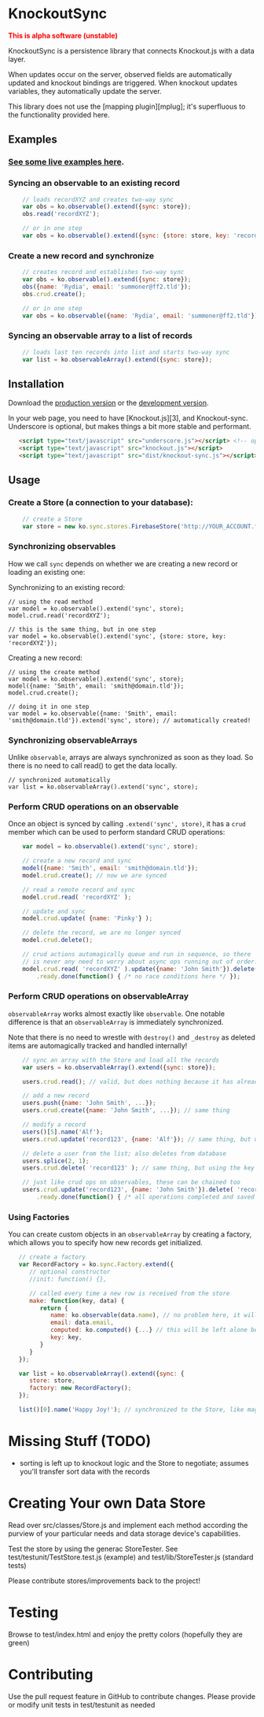 
# KnockoutSync

<span style="color: red">**This is alpha software (unstable)**</span>

KnockoutSync is a persistence library that connects Knockout.js with a data layer.

When updates occur on the server, observed fields are automatically updated and knockout bindings are triggered.
When knockout updates variables, they automatically update the server.

This library does not use the [mapping plugin][mplug]; it's superfluous to the functionality provided here.

## Examples

### <a target="_blank" href="http://zenovations.github.com/knockout-sync">See some live examples here</a>.

### Syncing an observable to an existing record

```javascript
    // loads recordXYZ and creates two-way sync
    var obs = ko.observable().extend({sync: store});
    obs.read('recordXYZ');

    // or in one step
    var obs = ko.observable().extend({sync: {store: store, key: 'recordXYZ'});
```

### Create a new record and synchronize

```javascript
    // creates record and establishes two-way sync
    var obs = ko.observable().extend({sync: store});
    obs({name: 'Rydia', email: 'summoner@ff2.tld'});
    obs.crud.create();

    // or in one step
    var obs = ko.observable({name: 'Rydia', email: 'summoner@ff2.tld'}).extend({sync: store});
```

### Syncing an observable array to a list of records

```javascript
    // loads last ten records into list and starts two-way sync
    var list = ko.observableArray().extend({sync: store});
```

## Installation
Download the [production version][min] or the [development version][max].

[min]: https://raw.github.com/zenovations/knockout-sync/master/dist/knockout-sync.js
[max]: https://raw.github.com/zenovations/knockout-sync/master/dist/knockout-sync.dev.js

In your web page, you need to have [Knockout.js][3], and Knockout-sync. Underscore is optional, but makes
things a bit more stable and performant.

```html
   <script type="text/javascript" src="underscore.js"></script> <!-- optional -->
   <script type="text/javascript" src="knockout.js"></script>
   <script type="text/javascript" src="dist/knockout-sync.js"></script>
```

## Usage

### Create a Store (a connection to your database):

```javascript
    // create a Store
    var store = new ko.sync.stores.FirebaseStore('http://YOUR_ACCOUNT.firebaseio.com/path/to/data');
```

### Synchronizing observables

How we call `sync` depends on whether we are creating a new record or loading an existing one:

Synchronizing to an existing record:

    // using the read method
    var model = ko.observable().extend('sync', store);
    model.crud.read('recordXYZ');

    // this is the same thing, but in one step
    var model = ko.observable().extend('sync', {store: store, key: 'recordXYZ'});

Creating a new record:

    // using the create method
    var model = ko.observable().extend('sync', store);
    model({name: 'Smith', email: 'smith@domain.tld'});
    model.crud.create();

    // doing it in one step
    var model = ko.observable({name: 'Smith', email: 'smith@domain.tld'}).extend('sync', store); // automatically created!

### Synchronizing observableArrays

Unlike `observable`, arrays are always synchronized as soon as they load. So there is no need to call read() to get
 the data locally.

    // synchronized automatically
    var list = ko.observableArray().extend('sync', store);

### Perform CRUD operations on an observable

Once an object is synced by calling `.extend('sync', store)`, it has a `crud` member which can be
used to perform standard CRUD operations:

```javascript
    var model = ko.observable().extend('sync', store);

    // create a new record and sync
    model({name: 'Smith', email: 'smith@domain.tld'});
    model.crud.create(); // now we are synced

    // read a remote record and sync
    model.crud.read( 'recordXYZ' );

    // update and sync
    model.crud.update( {name: 'Pinky'} );

    // delete the record, we are no longer synced
    model.crud.delete();

    // crud actions automagically queue and run in sequence, so there
    // is never any need to worry about async ops running out of order!
    model.crud.read( 'recordXYZ' ).update({name: 'John Smith'}).delete()
        .ready.done(function() { /* no race conditions here */ });
```

### Perform CRUD operations on observableArray

`observableArray` works almost exactly like `observable`. One notable difference is that an `observableArray`
is immediately synchronized.

Note that there is no need to wrestle with `destroy()` and `_destroy` as deleted items are
automagically tracked and handled internally!

```javascript
    // sync an array with the Store and load all the records
    var users = ko.observableArray().extend({sync: store});

    users.crud.read(); // valid, but does nothing because it has already been called

    // add a new record
    users.push({name: 'John Smith', ...});
    users.crud.create({name: 'John Smith', ...}); // same thing

    // modify a record
    users()[5].name('Alf');
    users.crud.update('record123', {name: 'Alf'}); // same thing, but using the key

    // delete a user from the list; also deletes from database
    users.splice(2, 1);
    users.crud.delete( 'record123' ); // same thing, but using the key

    // just like crud ops on observables, these can be chained too
    users.crud.update('record123', {name: 'John Smith'}).delete( 'recordXYZ' ).create( {name: 'Jim Campbell'} )
        .ready.done(function() { /* all operations completed and saved */ });
```

### Using Factories

You can create custom objects in an `observableArray` by creating a factory, which allows you to specify how new
 records get initialized.

```javascript
   // create a factory
   var RecordFactory = ko.sync.Factory.extend({
      // optional constructor
      //init: function() {},

      // called every time a new row is received from the store
      make: function(key, data) {
         return {
            name: ko.observable(data.name), // no problem here, it will get updated as you would hope
            email: data.email,
            computed: ko.computed() {...} // this will be left alone because it's not part of the store's fields
            key: key,
         }
      }
   });

   var list = ko.observableArray().extend({sync: {
      store: store,
      factory: new RecordFactory();
   });

   list()[0].name('Happy Joy!'); // synchronized to the Store, like magic!
```

# Missing Stuff (TODO)

 - sorting is left up to knockout logic and the Store to negotiate; assumes you'll transfer sort data with the records

# Creating Your own Data Store

Read over src/classes/Store.js and implement each method according the purview of your particular needs and data storage device's capabilities.

Test the store by using the generac StoreTester. See test/testunit/TestStore.test.js (example) and test/lib/StoreTester.js (standard tests)

Please contribute stores/improvements back to the project!

# Testing

Browse to test/index.html and enjoy the pretty colors (hopefully they are green)

# Contributing

Use the pull request feature in GitHub to contribute changes. Please provide or modify unit tests in test/testunit as needed
